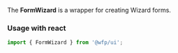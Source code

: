 The **FormWizard** is a wrapper for creating Wizard forms.

### Usage with react

```js
import { FormWizard } from '@wfp/ui';
```